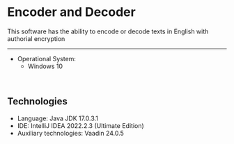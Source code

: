 # Encoder and Decoder

This software has the ability to encode or decode texts in English with authorial encryption

<hr>

- Operational System:
    - Windows 10
<br>

## Technologies

- Language: Java JDK 17.0.3.1
- IDE: IntelliJ IDEA 2022.2.3 (Ultimate Edition)
- Auxiliary technologies: Vaadin 24.0.5
